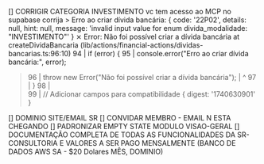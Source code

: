 [] CORRIGIR CATEGORIA INVESTIMENTO vc tem acesso ao MCP no supabase corrija > Erro ao criar dívida bancária: {
  code: '22P02',
  details: null,
  hint: null,
  message: 'invalid input value for enum divida_modalidade: "INVESTIMENTO"'
}
 ⨯ Error: Não foi possível criar a dívida bancária
    at createDividaBancaria (lib/actions/financial-actions/dividas-bancarias.ts:96:10)
  94 |   if (error) {
  95 |     console.error("Erro ao criar dívida bancária:", error);
> 96 |     throw new Error("Não foi possível criar a dívida bancária");
     |          ^
  97 |   }
  98 |   
  99 |   // Adicionar campos para compatibilidade {
  digest: '1740630901'
}

[] DOMINIO SITE/EMAIL SR
[] CONVIDAR MEMBRO - EMAIL N ESTA CHEGANDO
[] PADRONIZAR EMPTY STATE MODULO VISAO-GERAL
[] DOCUMENTAÇÃO COMPLETA DE TODAS AS FUNCIONALIDADES DA SR-CONSULTORIA E VALORES A SER PAGO MENSALMENTE (BANCO DE DADOS AWS SA - $20 Dolares MÊS, DOMINIO)
